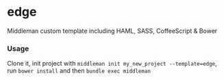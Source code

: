# edge
Middleman custom template including HAML, SASS, CoffeeScript &amp; Bower

### Usage
Clone it, init project with `middleman init my_new_project --template=edge`, run `bower install` and then `bundle exec middleman`
